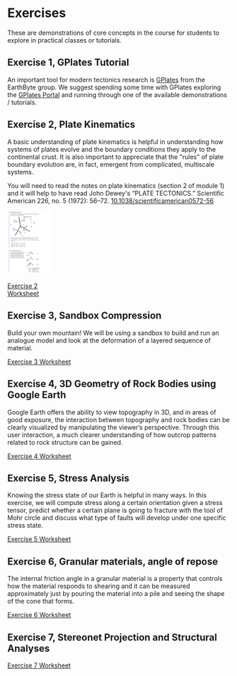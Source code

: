 # Exercises

These are demonstrations of core concepts in the course for students to explore in practical classes or tutorials.

## Exercise 1, GPlates Tutorial

An important tool for modern tectonics research is [GPlates](https://www.gplates.org) from the EarthByte group. We suggest spending some time with GPlates exploring the [GPlates Portal](https://portal.gplates.org) and running through one of the available demonstrations / tutorials.

## Exercise 2, Plate Kinematics

A basic understanding of plate kinematics is helpful in understanding how systems of plates evolve and 
the boundary conditions they apply to the continental crust. It is also important to appreciate that the
"rules" of plate boundary evolution are, in fact, emergent from complicated, multiscale systems. 

You will need to read the notes on plate kinematics (section 2 of module 1) and it will help to have read
John Dewey's “PLATE TECTONICS.” Scientific American 226, no. 5 (1972): 56–72. [10.1038/scientificamerican0572-56](https://doi.org/10.1038/scientificamerican0572-56)

<div style="width:20%">

[![](Figures/Exercises_PlateKin_thumbnail.png)](Exercises/PlateKinematics)

[Exercise 2 Worksheet](Exercises/PlateKinematics)

</div>

## Exercise 3, Sandbox Compression

Build your own mountain! We will be using a sandbox to build and run an analogue model and look at the deformation of a layered sequence of material.

[Exercise 3 Worksheet](Exercises/SandboxCompression)

## Exercise 4, 3D Geometry of Rock Bodies using Google Earth

Google Earth offers the ability to view topography in 3D, and in areas of good exposure, the interaction between topography and rock bodies can be clearly visualized by manipulating the viewer’s perspective.  Through this user interaction, a much clearer understanding of how outcrop patterns related to rock structure can be gained.

[Exercise 4 Worksheet](Exercises/MappingWithGoogleEarth)

## Exercise 5, Stress Analysis

Knowing the stress state of our Earth is helpful in many ways. In this exercise, we will compute stress along a certain orientation given a stress tensor, predict whether a certain plane is going to fracture with the tool of Mohr circle and discuss what type of faults will develop under one specific stress state.

[Exercise 5 Worksheet](Exercises/StressAnalysis)


## Exercise 6, Granular materials, angle of repose

The internal friction angle in a granular material is a property that controls how the material responds to shearing and it can be 
measured approximately just by pouring the material into a pile and seeing the shape of the cone that forms.

[Exercise 6 Worksheet](Exercises/InternalFrictionAngle)


## Exercise 7, Stereonet Projection and Structural Analyses

[Exercise 7 Worksheet](Exercises/Stereonet)
